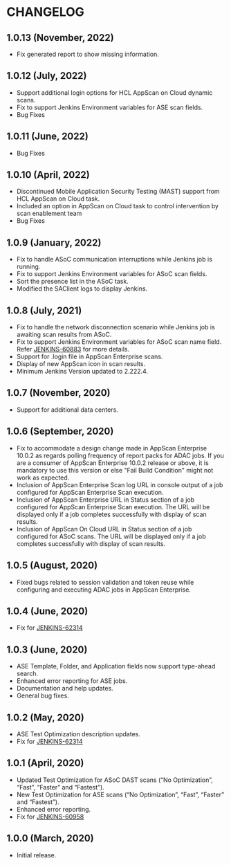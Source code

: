 CHANGELOG
=========
1.0.13 (November, 2022)
------
* Fix generated report to show missing information.

1.0.12 (July, 2022)
------
* Support additional login options for HCL AppScan on Cloud dynamic scans.
* Fix to support Jenkins Environment variables for ASE scan fields.
* Bug Fixes

1.0.11 (June, 2022)
------
* Bug Fixes

1.0.10 (April, 2022)
------
* Discontinued Mobile Application Security Testing (MAST) support from HCL AppScan on Cloud task.
* Included an option in AppScan on Cloud task to control intervention by scan enablement team
* Bug Fixes

1.0.9 (January, 2022)
------
* Fix to handle ASoC communication interruptions while Jenkins job is running.
* Fix to support Jenkins Environment variables for ASoC scan fields.
* Sort the presence list in the ASoC task.
* Modified the SAClient logs to display Jenkins.

1.0.8 (July, 2021)
------
* Fix to handle the network disconnection scenario while Jenkins job is awaiting scan results from ASoC.
* Fix to support Jenkins Environment variables for ASoC scan name field. Refer [JENKINS-60883](https://issues.jenkins-ci.org/browse/JENKINS-60883) for more details.
* Support for .login file in AppScan Enterprise scans.
* Display of new AppScan icon in scan results.
* Minimum Jenkins Version updated to 2.222.4.

1.0.7 (November, 2020)
------
* Support for additional data centers.

1.0.6 (September, 2020)
------
* Fix to accommodate a design change made in AppScan Enterprise 10.0.2 as regards polling frequency of report packs for ADAC jobs. If you are a consumer of AppScan Enterprise 10.0.2 release or above, it is mandatory to use this version or else "Fail Build Condition" might not work as expected.
* Inclusion of AppScan Enterprise Scan log URL in console output of a job configured for AppScan Enterprise Scan execution.
* Inclusion of AppScan Enterprise URL in Status section of a job configured for AppScan Enterprise Scan execution. The URL will be displayed only if a job completes successfully with display of scan results.
* Inclusion of AppScan On Cloud URL in Status section of a job configured for ASoC scans. The URL will be displayed only if a job completes successfully with display of scan results.

1.0.5 (August, 2020)
------
* Fixed bugs related to session validation and token reuse while configuring and executing ADAC jobs in AppScan Enterprise.

1.0.4 (June, 2020)
------
* Fix for [JENKINS-62314](https://issues.jenkins-ci.org/browse/JENKINS-62314)

1.0.3 (June, 2020)
------
* ASE Template, Folder, and Application fields now support type-ahead search.
* Enhanced error reporting for ASE jobs.
* Documentation and help updates.
* General bug fixes.

1.0.2 (May, 2020)
------
* ASE Test Optimization description updates.
* Fix for [JENKINS-62314](https://issues.jenkins-ci.org/browse/JENKINS-62314)

1.0.1 (April, 2020)
------
* Updated Test Optimization for ASoC DAST scans (“No Optimization”, “Fast”, “Faster” and “Fastest”).
* New Test Optimization for ASE scans (“No Optimization”, “Fast”, “Faster” and “Fastest”).
* Enhanced error reporting.
* Fix for [JENKINS-60958](https://issues.jenkins-ci.org/browse/JENKINS-60958)

1.0.0 (March, 2020)
------
* Initial release.
